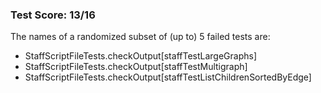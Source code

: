 ### Test Score: 13/16

The names of a randomized subset of (up to) 5 failed tests are:
 - StaffScriptFileTests.checkOutput[staffTestLargeGraphs]
 - StaffScriptFileTests.checkOutput[staffTestMultigraph]
 - StaffScriptFileTests.checkOutput[staffTestListChildrenSortedByEdge]


